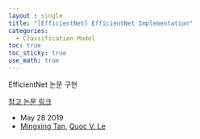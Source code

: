 ```yaml
---
layout : single
title: "[EfficientNet] EfficientNet Implementation"
categories: 
  - Classification Model 
toc: true
toc_sticky: true
use_math: true
---
```


EfficientNet 논문 구현    

[참고 논문 링크](https://arxiv.org/abs/1905.11946)

- May 28 2019 
- [Mingxing Tan](https://arxiv.org/search/cs?searchtype=author&query=Tan,+M), [Quoc V. Le](https://arxiv.org/search/cs?searchtype=author&query=Le,+Q+V)  